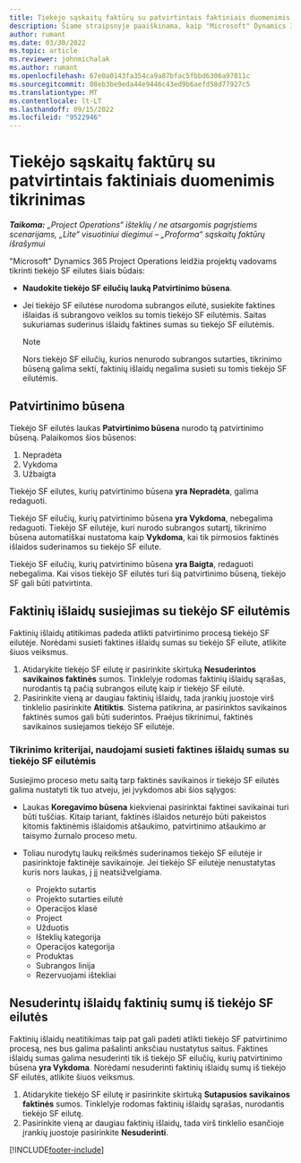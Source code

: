 ```yaml
---
title: Tiekėjo sąskaitų faktūrų su patvirtintais faktiniais duomenimis tikrinimas
description: Šiame straipsnyje paaiškinama, kaip "Microsoft" Dynamics 365 Project Operations projektų vadovai tikrina tiekėjo SF su faktinėmis sąskaitomis faktūromis, kurios buvo patvirtintos kaip rangovai, atliko darbą ir įrašė laiką, taip pat išlaidomis ir medžiagomis, kurias naudojo projekto komandos nariai.
author: rumant
ms.date: 03/30/2022
ms.topic: article
ms.reviewer: johnmichalak
ms.author: rumant
ms.openlocfilehash: 67e0a0143fa354ca9a87bfac5fbbd6306a97811c
ms.sourcegitcommit: 08eb3be9eda44e9446c43ed9b6aefd58d77927c5
ms.translationtype: MT
ms.contentlocale: lt-LT
ms.lasthandoff: 09/15/2022
ms.locfileid: "9522946"
---
```

# <a name="verification-of-vendor-invoices-with-approved-actuals"></a>Tiekėjo sąskaitų faktūrų su patvirtintais faktiniais duomenimis tikrinimas

_**Taikoma:** „Project Operations“ išteklių / ne atsargomis pagrįstiems scenarijams, „Lite“ visuotiniui diegimui – „Proforma“ sąskaitų faktūrų išrašymui_

"Microsoft" Dynamics 365 Project Operations leidžia projektų vadovams tikrinti tiekėjo SF eilutes šiais būdais:

- **Naudokite tiekėjo SF eilučių lauką Patvirtinimo būsena**.
- Jei tiekėjo SF eilutėse nurodoma subrangos eilutė, susiekite faktines išlaidas iš subrangovo veiklos su tomis tiekėjo SF eilutėmis. Saitas sukuriamas suderinus išlaidų faktines sumas su tiekėjo SF eilutėmis.

    > [!NOTE]
    > Nors tiekėjo SF eilučių, kurios nenurodo subrangos sutarties, tikrinimo būseną galima sekti, faktinių išlaidų negalima susieti su tomis tiekėjo SF eilutėmis.

## <a name="verification-status"></a>Patvirtinimo būsena

Tiekėjo SF eilutės laukas **Patvirtinimo būsena** nurodo tą patvirtinimo būseną. Palaikomos šios būsenos:

1. Nepradėta
2. Vykdoma
3. Užbaigta

Tiekėjo SF eilutes, kurių patvirtinimo būsena **yra Nepradėta**, galima redaguoti.

Tiekėjo SF eilučių, kurių patvirtinimo būsena **yra Vykdoma**, nebegalima redaguoti. Tiekėjo SF eilutėje, kuri nurodo subrangos sutartį, tikrinimo būsena automatiškai nustatoma kaip **Vykdoma**, kai tik pirmosios faktinės išlaidos suderinamos su tiekėjo SF eilute.

Tiekėjo SF eilučių, kurių patvirtinimo būsena **yra Baigta**, redaguoti nebegalima. Kai visos tiekėjo SF eilutės turi šią patvirtinimo būseną, tiekėjo SF gali būti patvirtinta.

## <a name="match-cost-actuals-to-vendor-invoice-lines"></a>Faktinių išlaidų susiejimas su tiekėjo SF eilutėmis

Faktinių išlaidų atitikimas padeda atlikti patvirtinimo procesą tiekėjo SF eilutėje. Norėdami susieti faktines išlaidų sumas su tiekėjo SF eilute, atlikite šiuos veiksmus.

1. Atidarykite tiekėjo SF eilutę ir pasirinkite skirtuką **Nesuderintos savikainos faktinės** sumos. Tinklelyje rodomas faktinių išlaidų sąrašas, nurodantis tą pačią subrangos eilutę kaip ir tiekėjo SF eilutė.
2. Pasirinkite vieną ar daugiau faktinių išlaidų, tada įrankių juostoje virš tinklelio pasirinkite **Atitiktis**. Sistema patikrina, ar pasirinktos savikainos faktinės sumos gali būti suderintos. Praėjus tikrinimui, faktinės savikainos susiejamos tiekėjo SF eilutėje.

### <a name="validation-criteria-that-are-used-to-link-cost-actuals-to-vendor-invoice-lines"></a>Tikrinimo kriterijai, naudojami susieti faktines išlaidų sumas su tiekėjo SF eilutėmis

Susiejimo proceso metu saitą tarp faktinės savikainos ir tiekėjo SF eilutės galima nustatyti tik tuo atveju, jei įvykdomos abi šios sąlygos:

- Laukas **Koregavimo būsena** kiekvienai pasirinktai faktinei savikainai turi būti tuščias. Kitaip tariant, faktinės išlaidos neturėjo būti pakeistos kitomis faktinėmis išlaidomis atšaukimo, patvirtinimo atšaukimo ar taisymo žurnalo proceso metu.
- Toliau nurodytų laukų reikšmės suderinamos tiekėjo SF eilutėje ir pasirinktoje faktinėje savikainoje. Jei tiekėjo SF eilutėje nenustatytas kuris nors laukas, į jį neatsižvelgiama.

    - Projekto sutartis
    - Projekto sutarties eilutė
    - Operacijos klasė
    - Project
    - Užduotis
    - Išteklių kategorija
    - Operacijos kategorija
    - Produktas
    - Subrangos linija
    - Rezervuojami ištekliai

## <a name="unmatch-cost-actuals-from-a-vendor-invoice-line"></a>Nesuderintų išlaidų faktinių sumų iš tiekėjo SF eilutės

Faktinių išlaidų neatitikimas taip pat gali padėti atlikti tiekėjo SF patvirtinimo procesą, nes bus galima pašalinti anksčiau nustatytus saitus. Faktines išlaidų sumas galima nesuderinti tik iš tiekėjo SF eilučių, kurių patvirtinimo būsena **yra Vykdoma**. Norėdami nesuderinti faktinių išlaidų sumų iš tiekėjo SF eilutės, atlikite šiuos veiksmus.

1. Atidarykite tiekėjo SF eilutę ir pasirinkite skirtuką **Sutapusios savikainos faktinės** sumos. Tinklelyje rodomas faktinių išlaidų sąrašas, nurodantis tiekėjo SF eilutę.
2. Pasirinkite vieną ar daugiau faktinių išlaidų, tada virš tinklelio esančioje įrankių juostoje pasirinkite **Nesuderinti**.

[!INCLUDE[footer-include](../../includes/footer-banner.md)]
